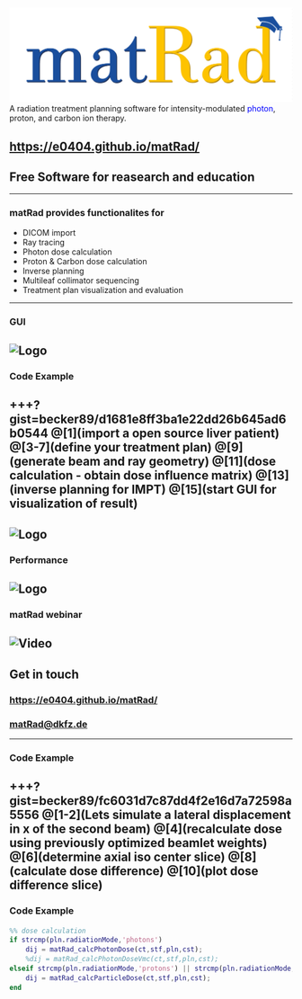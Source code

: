 ##  
![Logo](dicomImport/matrad_logo.png)
A radiation treatment planning software for intensity-modulated <span style="color:blue">photon</span>, proton, and carbon ion therapy.

https://e0404.github.io/matRad/
---
## Free Software for reasearch and education
---
### matRad provides functionalites for 
- DICOM import
- Ray tracing
- Photon dose calculation
- Proton & Carbon dose calculation
- Inverse planning 
- Multileaf collimator sequencing
- Treatment plan visualization and evaluation
---
### GUI
![Logo](https://github.com/e0404/matRad/wiki/images/GUI-Guide_optimizedGUIScreenshot.png)
---
### Code Example
+++?gist=becker89/d1681e8ff3ba1e22dd26b645ad6b0544
@[1](import a open source liver patient)
@[3-7](define your treatment plan)
@[9](generate beam and ray geometry)
@[11](dose calculation - obtain dose influence matrix)
@[13](inverse planning for IMPT)
@[15](start GUI for visualization of result)
---
![Logo](https://github.com/e0404/matRad/wiki/images/matRadvalidation.png)
---
### Performance 
![Logo](https://github.com/e0404/matRad/wiki/images/matRadPerformanceTable.png)
---
### matRad webinar 
![Video](https://www.youtube.com/embed/40_n7BIqLdw)
---
## Get in touch
### https://e0404.github.io/matRad/
### matRad@dkfz.de

---
### Code Example
+++?gist=becker89/fc6031d7c87dd4f2e16d7a72598a5556
@[1-2](Lets simulate a lateral displacement in x of the second beam)
@[4](recalculate dose using previously optimized beamlet weights)
@[6](determine axial iso center slice)
@[8](calculate dose difference)
@[10](plot dose difference slice)
---
### Code Example

```matlab
%% dose calculation
if strcmp(pln.radiationMode,'photons')
    dij = matRad_calcPhotonDose(ct,stf,pln,cst);
    %dij = matRad_calcPhotonDoseVmc(ct,stf,pln,cst);
elseif strcmp(pln.radiationMode,'protons') || strcmp(pln.radiationMode,'carbon')
    dij = matRad_calcParticleDose(ct,stf,pln,cst);
end
```